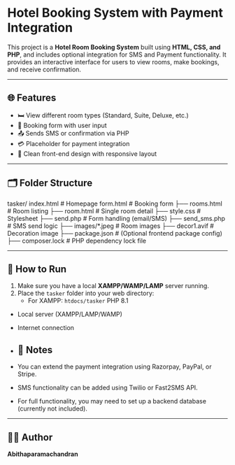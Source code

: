 # Hotel Booking System with Payment Integration

This project is a **Hotel Room Booking System** built using **HTML, CSS, and PHP**, and includes optional integration for SMS and Payment functionality. It provides an interactive interface for users to view rooms, make bookings, and receive confirmation.

---

## 🌐 Features

- 🛏️ View different room types (Standard, Suite, Deluxe, etc.)
- 📄 Booking form with user input
- 📤 Sends SMS or confirmation via PHP
- 💳 Placeholder for payment integration
- 🎨 Clean front-end design with responsive layout

---

## 🗂️ Folder Structure
tasker/
index.html # Homepage
 form.html # Booking form
├── rooms.html # Room listing
├── room.html # Single room detail
├── style.css # Stylesheet
├── send.php # Form handling (email/SMS)
├── send_sms.php # SMS send logic
├── images/*.jpeg # Room images
├── decor1.avif # Decoration image
├── package.json # (Optional frontend package config)
├── composer.lock # PHP dependency lock file


---

## 🚀 How to Run

1. Make sure you have a local **XAMPP/WAMP/LAMP** server running.
2. Place the `tasker` folder into your web directory:
   - For XAMPP: `htdocs/tasker`
 PHP 8.1
- Local server (XAMPP/LAMP/WAMP)
- Internet connection
- ## 📝 Notes

- You can extend the payment integration using Razorpay, PayPal, or Stripe.
- SMS functionality can be added using Twilio or Fast2SMS API.
- For full functionality, you may need to set up a backend database (currently not included).

---

## 🙋‍♀️ Author

**Abithaparamachandran**

